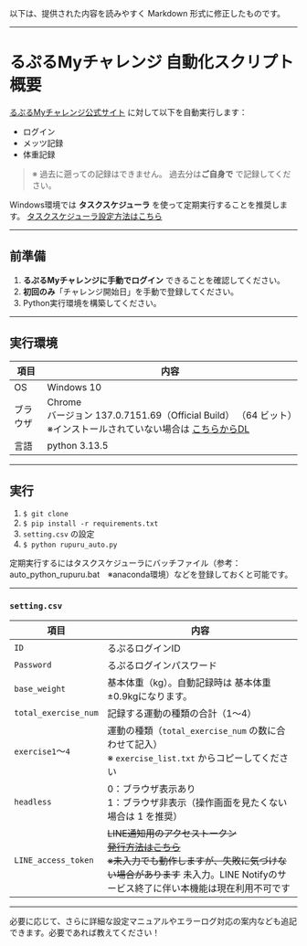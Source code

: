 以下は、提供された内容を読みやすく Markdown 形式に修正したものです。

---

# るぷるMyチャレンジ 自動化スクリプト 概要

[るぷるMyチャレンジ公式サイト](https://www.mychallenge.toyotakenpo.jp/) に対して以下を自動実行します：

* ログイン
* メッツ記録
* 体重記録


> ※ 過去に遡っての記録はできません。 過去分は**ご自身で** で記録してください。

Windows環境では **タスクスケジューラ** を使って定期実行することを推奨します。
[タスクスケジューラ設定方法はこちら](https://www.atmarkit.co.jp/ait/articles/1305/31/news049.html)

---

## 前準備

1. **るぷるMyチャレンジに手動でログイン** できることを確認してください。
2. **初回のみ**「チャレンジ開始日」を手動で登録してください。
3. Python実行環境を構築してください。

---

## 実行環境

| 項目   | 内容                                                                                                     |
| ---- | ------------------------------------------------------------------------------------------------------ |
| OS   | Windows 10                                                                                             |
| ブラウザ | Chrome<br> バージョン 137.0.7151.69（Official Build） （64 ビット）※インストールされていない場合は [こちらからDL](https://www.google.co.jp/chrome/?brand=CHBD&brand=AGAK&gclid=...) |
| 言語 | python 3.13.5|

---
## 実行
1. `$ git clone `
2. `$ pip install -r requirements.txt `
3. `setting.csv` の設定
4. `$ python rupuru_auto.py `

定期実行するにはタスクスケジューラにバッチファイル（参考：auto_python_rupuru.bat　※anaconda環境）などを登録しておくと可能です。


---
### `setting.csv` 

| 項目                   | 内容                                                                                                             |
| -------------------- | -------------------------------------------------------------------------------------------------------------- |
| `ID`                 | るぷるログインID                                                                                                      |
| `Password`           | るぷるログインパスワード                                                                                                   |
| `base_weight`        | 基本体重（kg）。自動記録時は                           基本体重±0.9kgになります。                                                                            |
| `total_exercise_num` | 記録する運動の種類の合計（1～4）                                                                                              |
| `exercise1`〜`4`      | 運動の種類（`total_exercise_num` の数に合わせて記入）<br>※ `exercise_list.txt` からコピーしてください                                     |
| `headless`           | 0：ブラウザ表示あり<br>1：ブラウザ非表示（操作画面を見たくない場合は 1 を推奨）                                                                   |
| `LINE_access_token`  | ~~LINE通知用のアクセストークン<br>[発行方法はこちら](https://www.smilevision.co.jp/blog/tsukatte01/)<br>※未入力でも動作しますが、失敗に気づけない場合があります~~ 未入力。LINE Notifyのサービス終了に伴い本機能は現在利用不可です|



---

必要に応じて、さらに詳細な設定マニュアルやエラーログ対応の案内なども追記できます。必要であれば教えてください！
